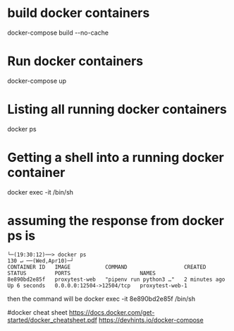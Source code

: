 # build docker containers
docker-compose build --no-cache

# Run docker containers
docker-compose up

# Listing all running docker containers
docker ps

# Getting a shell into a running docker container
docker exec -it <CONTAINER ID> /bin/sh

# assuming the response from docker ps is

```
└─(19:30:12)──> docker ps                                                  130 ↵ ──(Wed,Apr10)─┘
CONTAINER ID   IMAGE           COMMAND                  CREATED         STATUS         PORTS                      NAMES
8e890bd2e85f   proxytest-web   "pipenv run python3 …"   2 minutes ago   Up 6 seconds   0.0.0.0:12504->12504/tcp   proxytest-web-1
```

then the command will be
docker exec -it 8e890bd2e85f /bin/sh


#docker cheat sheet
https://docs.docker.com/get-started/docker_cheatsheet.pdf
https://devhints.io/docker-compose

